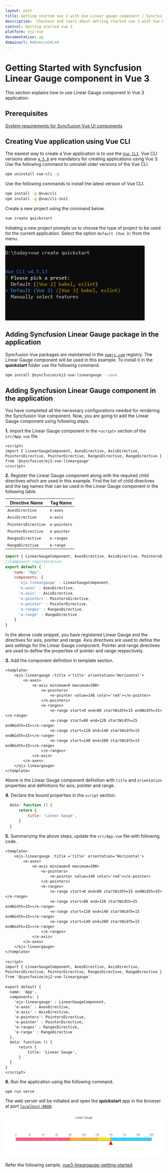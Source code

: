 ```yaml
---
layout: post
title: Getting started vue 3 with Vue Linear gauge component | Syncfusion
description:  Checkout and learn about Getting started vue 3 with Vue Linear gauge component of Syncfusion Essential JS 2 and more details.
control: Getting started vue 3 
platform: ej2-vue
documentation: ug
domainurl: ##DomainURL##
---
```


# Getting Started with Syncfusion Linear Gauge component in Vue 3

This section explains how to use Linear Gauge component in Vue 3 application.

## Prerequisites

[System requirements for Syncfusion Vue UI components](https://ej2.syncfusion.com/vue/documentation/system-requirements/)

## Creating Vue application using Vue CLI

The easiest way to create a Vue application is to use the [`Vue CLI`](https://github.com/vuejs/vue-cli). Vue CLI versions above [`4.5.0`](https://v3.vuejs.org/guide/migration/introduction.html#vue-cli) are mandatory for creating applications using Vue 3. Use the following command to uninstall older versions of the Vue CLI.

```bash
npm uninstall vue-cli -g

```

Use the following commands to install the latest version of Vue CLI.

```bash
npm install -g @vue/cli
npm install -g @vue/cli-init
```

Create a new project using the command below.

```bash
vue create quickstart

```

Initiating a new project prompts us to choose the type of project to be used for the current application. Select the option `Default (Vue 3)` from the menu.

![Vue 3 Terminal](./images/vue3-terminal.png)

## Adding Syncfusion Linear Gauge package in the application

Syncfusion Vue packages are maintained in the [`npmjs.com`](https://www.npmjs.com/~syncfusionorg) registry. The Linear Gauge component will be used in this example. To install it in the **quickstart** folder use the following command.

```bash
npm install @syncfusion/ej2-vue-lineargauge --save
```

## Adding Syncfusion Linear Gauge component in the application

You have completed all the necessary configurations needed for rendering the Syncfusion Vue component. Now, you are going to add the Linear Gauge component using following steps.

**1.** Import the Linear Gauge component in the `<script>` section of the `src/App.vue` file.

```
<script>
import { LinearGaugeComponent, AxesDirective, AxisDirective, PointersDirective, PointerDirective, RangesDirective, RangeDirective } from '@syncfusion/ej2-vue-lineargauge'
</script>
```

**2.** Register the Linear Gauge component along with the required child directives which are used in this example. Find the list of child directives and the tag names that can be used in the Linear Gauge component in the following table.
  
| Directive Name     | Tag Name    |
|--------------------|-------------|
| `AxesDirective`    | `e-axes`    |
| `AxisDirective`    | `e-axis`    |
| `PointersDirective`| `e-pointers`|
| `PointerDirective` | `e-pointer` |
| `RangesDirective`  | `e-ranges`  |
| `RangeDirective`   | `e-range`   |

```js
import { LinearGaugeComponent, AxesDirective, AxisDirective, PointersDirective, PointerDirective, RangesDirective, RangeDirective } from '@syncfusion/ej2-vue-lineargauge'
//Component registeration.
export default {
    name: "App",
    components: {
      'ejs-lineargauge' : LinearGaugeComponent,
      'e-axes' : AxesDirective,
      'e-axis' : AxisDirective,
      'e-pointers': PointersDirective,
      'e-pointer' : PointerDirective,
      'e-ranges' : RangesDirective,
      'e-range' : RangeDirective
    }
}

```

In the above code snippet, you have registered Linear Gauge and the directives for axis, pointer and range. Axis directives are used to define the axis settings for the Linear Gauge component. Pointer and range directives are used to define the properties of pointer and  range respectively.
  
**3.** Add the component definition in template section.

```
<template>
    <ejs-lineargauge :title ='title' orientation='Horizontal'>
        <e-axes>
            <e-axis minimum=0 maximum=200>
                <e-pointers>
                    <e-pointer value=140 color='red'></e-pointer>
                </e-pointers>
                <e-ranges>
                    <e-range start=0 end=80 startWidth=15 endWidth=15></e-range>
                    <e-range start=80 end=120 startWidth=15 endWidth=15></e-range>
                    <e-range start=120 end=140 startWidth=15 endWidth=15></e-range>
                    <e-range start=140 end=200 startWidth=15 endWidth=15></e-range>
                </e-ranges>
            </e-axis>
        </e-axes>
    </ejs-lineargauge>
</template>

```

Above is the Linear Gauge component definition with `title` and `orientation` properties and definitions for axis, pointer and range.

**4.** Declare the bound properties in the `script` section.

```js
  data: function () {
      return {
          title: 'Linear Gauge',
      }
  }

```

**5.** Summarizing the above steps, update the `src/App.vue` file with following code.

```
<template>
    <ejs-lineargauge :title ='title' orientation='Horizontal'>
        <e-axes>
            <e-axis minimum=0 maximum=200>
                <e-pointers>
                    <e-pointer value=140 color='red'></e-pointer>
                </e-pointers>
                <e-ranges>
                    <e-range start=0 end=80 startWidth=15 endWidth=15></e-range>
                    <e-range start=80 end=120 startWidth=15 endWidth=15></e-range>
                    <e-range start=120 end=140 startWidth=15 endWidth=15></e-range>
                    <e-range start=140 end=200 startWidth=15 endWidth=15></e-range>
                </e-ranges>
            </e-axis>
        </e-axes>
    </ejs-lineargauge>
</template>

<script>
import { LinearGaugeComponent, AxesDirective, AxisDirective, PointersDirective, PointerDirective, RangesDirective, RangeDirective } from '@syncfusion/ej2-vue-lineargauge'

export default {
  name: 'App',
  components: {
    'ejs-lineargauge' : LinearGaugeComponent,
    'e-axes' : AxesDirective,
    'e-axis' : AxisDirective,
    'e-pointers': PointersDirective,
    'e-pointer' : PointerDirective,
    'e-ranges' : RangesDirective,
    'e-range' : RangeDirective
  },
  data: function () {
      return {
          title: 'Linear Gauge',
      }
  }
}
</script>

```

**6.** Run the application using the following command.

```bash
npm run serve
```

The web server will be initiated and open the **quickstart** app in the browser at port [`localhost:8080`](http://localhost:8080/).

![Output](./images/vue3-lg-demo.png)

Refer the following sample, [vue3-lineargauge-getting-started](https://github.com/SyncfusionExamples/vue3-lineargauge-getting-started).
